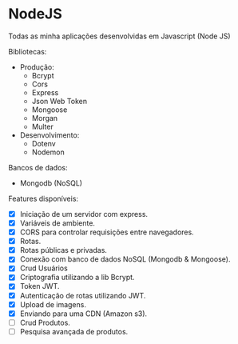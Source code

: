 # NodeJS
Todas as minha aplicações desenvolvidas em Javascript (Node JS)

Bibliotecas:
- Produção:
    - Bcrypt
    - Cors
    - Express
    - Json Web Token
    - Mongoose
    - Morgan
    - Multer
- Desenvolvimento:
    - Dotenv
    - Nodemon

Bancos de dados:
- Mongodb (NoSQL)

Features disponíveis:

- [X] Iniciação de um servidor com express.
- [X] Variáveis de ambiente.
- [X] CORS para controlar requisições entre navegadores.
- [X] Rotas.
- [X] Rotas públicas e privadas.
- [X] Conexão com banco de dados NoSQL (Mongodb & Mongoose).
- [X] Crud Usuários
- [X] Criptografia utilizando a lib Bcrypt.
- [X] Token JWT.
- [X] Autenticação de rotas utilizando JWT.
- [X] Upload de imagens.
- [X] Enviando para uma CDN (Amazon s3).
- [ ] Crud Produtos.
- [ ] Pesquisa avançada de produtos.